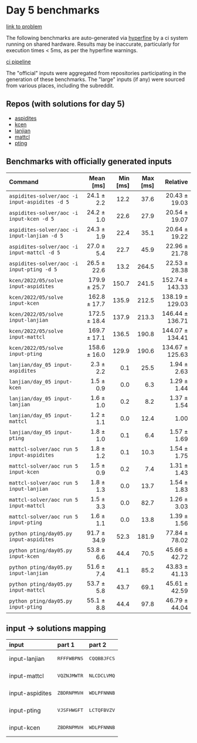 # Day 5 benchmarks

[link to problem](http://adventofcode.com/2022/day/5)

The following benchmarks are auto-generated via [hyperfine](https://github.com/sharkdp/hyperfine) by a ci system running on shared hardware. Results may be inaccurate, particularly for execution times < 5ms, as per the hyperfine warnings.

[ci pipeline](http://ci.papercode.net:8080/teams/aoc2022/pipelines/aoc-compare-2022)

The "official" inputs were aggregated from repositories participating in the generation of these benchmarks. The "large" inputs (if any) were sourced from various places, including the subreddit.

## Repos (with solutions for day 5)


- [aspidites](https://github.com/aspidites/aoc2022)
- [kcen](https://github.com/kcen/AdventOfCode)
- [lanjian](https://github.com/LanJian/aoc-2022)
- [mattcl](https://github.com/mattcl/aoc2022)
- [pting](https://github.com/pting/aoc2022)

## Benchmarks with officially generated inputs
| Command | Mean [ms] | Min [ms] | Max [ms] | Relative |
|:---|---:|---:|---:|---:|
| `aspidites-solver/aoc -i input-aspidites -d 5` | 24.1 ± 2.2 | 12.2 | 37.6 | 20.43 ± 19.03 |
| `aspidites-solver/aoc -i input-kcen -d 5` | 24.2 ± 1.0 | 22.6 | 27.9 | 20.54 ± 19.07 |
| `aspidites-solver/aoc -i input-lanjian -d 5` | 24.3 ± 1.9 | 22.4 | 35.1 | 20.64 ± 19.22 |
| `aspidites-solver/aoc -i input-mattcl -d 5` | 27.0 ± 5.4 | 22.7 | 45.9 | 22.96 ± 21.78 |
| `aspidites-solver/aoc -i input-pting -d 5` | 26.5 ± 22.6 | 13.2 | 264.5 | 22.53 ± 28.38 |
| `kcen/2022/05/solve input-aspidites` | 179.9 ± 25.7 | 150.7 | 241.5 | 152.74 ± 143.33 |
| `kcen/2022/05/solve input-kcen` | 162.8 ± 17.7 | 135.9 | 212.5 | 138.19 ± 129.03 |
| `kcen/2022/05/solve input-lanjian` | 172.5 ± 18.4 | 137.9 | 213.3 | 146.44 ± 136.71 |
| `kcen/2022/05/solve input-mattcl` | 169.7 ± 17.1 | 136.5 | 190.8 | 144.07 ± 134.41 |
| `kcen/2022/05/solve input-pting` | 158.6 ± 16.0 | 129.9 | 190.6 | 134.67 ± 125.63 |
| `lanjian/day_05 input-aspidites` | 2.3 ± 2.2 | 0.1 | 25.5 | 1.94 ± 2.63 |
| `lanjian/day_05 input-kcen` | 1.5 ± 0.9 | 0.0 | 6.3 | 1.29 ± 1.44 |
| `lanjian/day_05 input-lanjian` | 1.6 ± 1.0 | 0.2 | 8.2 | 1.37 ± 1.54 |
| `lanjian/day_05 input-mattcl` | 1.2 ± 1.1 | 0.0 | 12.4 | 1.00 |
| `lanjian/day_05 input-pting` | 1.8 ± 1.0 | 0.1 | 6.4 | 1.57 ± 1.69 |
| `mattcl-solver/aoc run 5 input-aspidites` | 1.8 ± 1.2 | 0.1 | 10.3 | 1.54 ± 1.75 |
| `mattcl-solver/aoc run 5 input-kcen` | 1.5 ± 0.9 | 0.2 | 7.4 | 1.31 ± 1.43 |
| `mattcl-solver/aoc run 5 input-lanjian` | 1.8 ± 1.3 | 0.0 | 13.7 | 1.54 ± 1.83 |
| `mattcl-solver/aoc run 5 input-mattcl` | 1.5 ± 3.3 | 0.0 | 82.7 | 1.26 ± 3.03 |
| `mattcl-solver/aoc run 5 input-pting` | 1.6 ± 1.1 | 0.0 | 13.8 | 1.39 ± 1.56 |
| `python pting/day05.py input-aspidites` | 91.7 ± 34.9 | 52.3 | 181.9 | 77.84 ± 78.02 |
| `python pting/day05.py input-kcen` | 53.8 ± 6.6 | 44.4 | 70.5 | 45.66 ± 42.72 |
| `python pting/day05.py input-lanjian` | 51.6 ± 7.4 | 41.1 | 85.2 | 43.83 ± 41.13 |
| `python pting/day05.py input-mattcl` | 53.7 ± 5.8 | 43.7 | 69.1 | 45.61 ± 42.59 |
| `python pting/day05.py input-pting` | 55.1 ± 8.8 | 44.4 | 97.8 | 46.79 ± 44.04 |

## input -> solutions mapping
|input|part 1|part 2|
|:---|:---|:---|
|input-lanjian|<pre>RFFFWBPNS</pre>|<pre>CQQBBJFCS</pre>|
|input-mattcl|<pre>VQZNJMWTR</pre>|<pre>NLCDCLVMQ</pre>|
|input-aspidites|<pre>ZBDRNPMVH</pre>|<pre>WDLPFNNNB</pre>|
|input-pting|<pre>VJSFHWGFT</pre>|<pre>LCTQFBVZV</pre>|
|input-kcen|<pre>ZBDRNPMVH</pre>|<pre>WDLPFNNNB</pre>|
